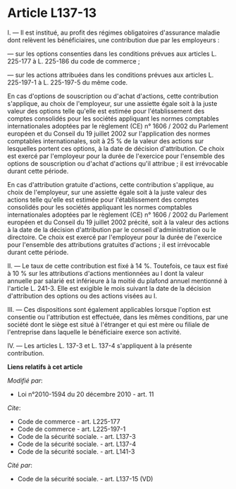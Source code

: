 # Article L137-13

I. ― Il est institué, au profit des régimes obligatoires d'assurance maladie dont relèvent les bénéficiaires, une
contribution due par les employeurs :

― sur les options consenties dans les conditions prévues aux articles L. 225-177 à L. 225-186 du code de commerce ;

― sur les actions attribuées dans les conditions prévues aux articles L. 225-197-1 à L. 225-197-5 du même code.

En cas d'options de souscription ou d'achat d'actions, cette contribution s'applique, au choix de l'employeur, sur une
assiette égale soit à la juste valeur des options telle qu'elle est estimée pour l'établissement des comptes consolidés pour
les sociétés appliquant les normes comptables internationales adoptées par le règlement (CE) n° 1606 / 2002 du Parlement
européen et du Conseil du 19 juillet 2002 sur l'application des normes comptables internationales, soit à 25 % de la valeur
des actions sur lesquelles portent ces options, à la date de décision d'attribution. Ce choix est exercé par l'employeur pour
la durée de l'exercice pour l'ensemble des options de souscription ou d'achat d'actions qu'il attribue ; il est irrévocable
durant cette période.

En cas d'attribution gratuite d'actions, cette contribution s'applique, au choix de l'employeur, sur une assiette égale soit
à la juste valeur des actions telle qu'elle est estimée pour l'établissement des comptes consolidés pour les sociétés
appliquant les normes comptables internationales adoptées par le règlement (CE) n° 1606 / 2002 du Parlement européen et du
Conseil du 19 juillet 2002 précité, soit à la valeur des actions à la date de la décision d'attribution par le conseil
d'administration ou le directoire. Ce choix est exercé par l'employeur pour la durée de l'exercice pour l'ensemble des
attributions gratuites d'actions ; il est irrévocable durant cette période.

II. ― Le taux de cette contribution est fixé à 14 %. Toutefois, ce taux est fixé à 10 % sur les attributions d'actions
mentionnées au I dont la valeur annuelle par salarié est inférieure à la moitié du plafond annuel mentionné à l'article L.
241-3. Elle est exigible le mois suivant la date de la décision d'attribution des options ou des actions visées au I.

III. ― Ces dispositions sont également applicables lorsque l'option est consentie ou l'attribution est effectuée, dans les
mêmes conditions, par une société dont le siège est situé à l'étranger et qui est mère ou filiale de l'entreprise dans
laquelle le bénéficiaire exerce son activité.

IV. ― Les articles L. 137-3 et L. 137-4 s'appliquent à la présente contribution.

**Liens relatifs à cet article**

_Modifié par_:

  - Loi n°2010-1594 du 20 décembre 2010 - art. 11

_Cite_:

  - Code de commerce - art. L225-177
  - Code de commerce - art. L225-197-1
  - Code de la sécurité sociale. - art. L137-3
  - Code de la sécurité sociale. - art. L137-4
  - Code de la sécurité sociale. - art. L141-3

_Cité par_:

  - Code de la sécurité sociale. - art. L137-15 (VD)
